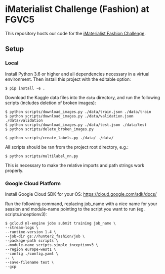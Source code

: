 iMaterialist Challenge (Fashion) at FGVC5
=========================================

This repository hosts our code for the [iMaterialist Fashion
Challenge](https://www.kaggle.com/c/imaterialist-challenge-fashion-2018).

## Setup
### Local
Install Python 3.6 or higher and all dependencies necessary in a virtual
environment. Then install this project with the editable option:

    $ pip install -e .

Download the Kaggle data files into the `data` directory, and run the following
scripts (includes deletion of broken images):

    $ python scripts/download_images.py ./data/train.json ./data/train
    $ python scripts/download_images.py ./data/validation.json ./data/validation
    $ python scripts/download_images.py ./data/test.json ./data/test
    $ python scripts/delete_broken_images.py

    $ python scripts/create_labels.py ./data/ ./data/

All scripts should be ran from the project root directory, e.g.:

    $ python scripts/multilabel_nn.py

This is necessary to make the relative imports and path strings work properly.

### Google Cloud Platform 
Install Google Cloud SDK for your OS: https://cloud.google.com/sdk/docs/

Run the following command, replacing job_name with a nice name for your session and module-name pointing to the script you want to run (eg. scripts.inceptionv3):

    $ gcloud ml-engine jobs submit training job_name \ 
    --stream-logs \
    --runtime-version 1.4 \
    --job-dir gs://hunter2_fashion/job \
    --package-path scripts \
    --module-name scripts.simple_inceptionv3 \
    --region europe-west1 \
    --config ./config.yaml \
    -- \
    --save-filename test \
    --gcp
    

